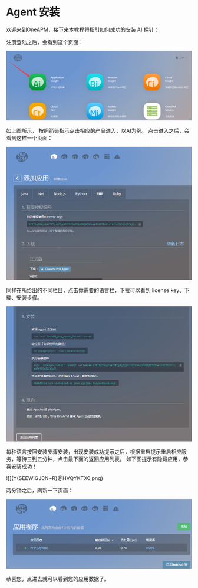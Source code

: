 # Agent 安装

欢迎来到OneAPM，接下来本教程将指引如何成功的安装 AI 探针：

注册登陆之后，会看到这个页面：

![](11.png)

如上图所示， 按照箭头指示点击相应的产品进入，以AI为例。
点击进入之后，会看到这样一个页面：

![](3.png)

同样在所给出的不同栏目，点击你需要的语言栏，下拉可以看到 license key、下载、安装步骤。

![](4.png)

每种语言按照安装步骤安装，出现安装成功提示之后，根据重启提示重启相应服务，等待三到五分钟，点击最下面的返回应用列表。
如下图提示有隐藏应用，恭喜安装成功！

![](Y(SEEWIGJ0N~R}@HVQYKTX0.png)

两分钟之后，刷新一下页面：

![](6.png) 
  
  恭喜您，点进去就可以看到您的应用数据了。  